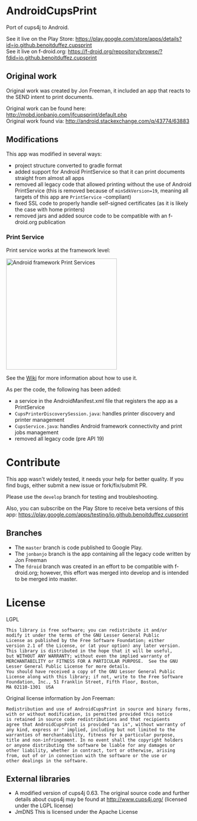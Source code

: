 # AndroidCupsPrint

Port of cups4j to Android.

See it live on the Play
Store: https://play.google.com/store/apps/details?id=io.github.benoitduffez.cupsprint  
See it live on
f-droid.org: https://f-droid.org/repository/browse/?fdid=io.github.benoitduffez.cupsprint

## Original work

Original work was created by Jon Freeman, it included an app that reacts to the SEND intent to print
documents.

Original work can be found here: http://mobd.jonbanjo.com/jfcupsprint/default.php  
Original work found via: http://android.stackexchange.com/q/43774/63883

## Modifications

This app was modified in several ways:

* project structure converted to gradle format
* added support for Android PrintService so that it can print documents straight from almost all
  apps
* removed all legacy code that allowed printing without the use of Android PrintService (this is
  removed because of `minSdkVersion=19`, meaning all targets of this app are `PrintService`
  -compliant)
* fixed SSL code to properly handle self-signed certificates (as it is likely the case with home
  printers)
* removed jars and added source code to be compatible with an f-droid.org publication

### Print Service

Print service works at the framework level:

<img alt="Android framework Print Services" src="http://i.imgur.com/FIBi7vl.png" width="300" />

See the [Wiki](https://github.com/BenoitDuffez/AndroidCupsPrint/wiki) for more information about how
to use it.

As per the code, the following has been added:

* a service in the AndroidManifest.xml file that registers the app as a PrintService
* `CupsPrinterDiscoverySession.java`: handles printer discovery and printer management
* `CupsService.java`: handles Android framework connectivity and print jobs management
* removed all legacy code (pre API 19)

# Contribute

This app wasn't widely tested, it needs your help for better quality. If you find bugs, either
submit a new issue or fork/fix/submit PR.

Please use the `develop` branch for testing and troubleshooting.

Also, you can subscribe on the Play Store to receive beta versions of this
app: https://play.google.com/apps/testing/io.github.benoitduffez.cupsprint

## Branches

* The `master` branch is code published to Google Play.
* The `jonbanjo` branch is the app containing all the legacy code written by Jon Freeman
* The `fdroid` branch was created in an effort to be compatible with f-droid.org; however, this
  effort was merged into develop and is intended to be merged into master.

# License

LGPL

```
This library is free software; you can redistribute it and/or
modify it under the terms of the GNU Lesser General Public
License as published by the Free Software Foundation; either
version 2.1 of the License, or (at your option) any later version.
This library is distributed in the hope that it will be useful,
but WITHOUT ANY WARRANTY; without even the implied warranty of
MERCHANTABILITY or FITNESS FOR A PARTICULAR PURPOSE.  See the GNU
Lesser General Public License for more details.
You should have received a copy of the GNU Lesser General Public
License along with this library; if not, write to the Free Software
Foundation, Inc., 51 Franklin Street, Fifth Floor, Boston,
MA 02110-1301  USA
```

Original license information by Jon Freeman:

```
Redistribution and use of AndroidCupsPrint in source and binary forms,
with or without modification, is permitted provided this notice
is retained in source code redistributions and that recipients
agree that AndroidCupsPrint is provided "as is", without warranty of
any kind, express or " implied, including but not limited to the
warranties of merchantability, fitness for a particular purpose,
title and non-infringement. In no event shall the copyright holders
or anyone distributing the software be liable for any damages or
other liability, whether in contract, tort or otherwise, arising
from, out of or in connection with the software or the use or
other dealings in the software.
```

## External libraries

* A modified version of cups4j 0.63. The original source code and further details about cups4j may
  be found at http://www.cups4j.org/ (licensed under the LGPL license)
* JmDNS This is licensed under the Apache License

